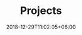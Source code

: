 ---
title: "Projects"
date: 2018-12-29T11:02:05+06:00
icon: "ti-harddrives"
description: "Current projects"
type : "docs"
---
